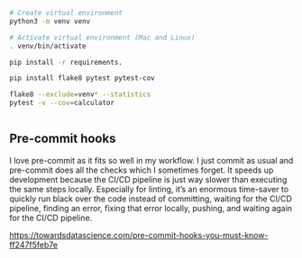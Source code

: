 ```bash
# Create virtual environment
python3 -m venv venv

# Activate virtual environment (Mac and Linux)
. venv/bin/activate

pip install -r requirements.

pip install flake8 pytest pytest-cov

flake8 --exclude=venv* --statistics
pytest -v --cov=calculator
```

```bash

```


## Pre-commit hooks
I love pre-commit as it fits so well in my workflow. I just commit as usual and pre-commit does all the checks which I sometimes forget. It speeds up development because the CI/CD pipeline is just way slower than executing the same steps locally. Especially for linting, it’s an enormous time-saver to quickly run black over the code instead of committing, waiting for the CI/CD pipeline, finding an error, fixing that error locally, pushing, and waiting again for the CI/CD pipeline.


https://towardsdatascience.com/pre-commit-hooks-you-must-know-ff247f5feb7e
